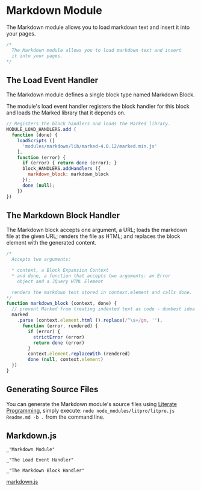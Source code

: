 Markdown Module
===============

The Markdown module allows you to load markdown text and insert it into your pages.

```javascript
/*
  The Markdown module allows you to load markdown text and insert
  it into your pages.
*/
```

The Load Event Handler
----------------------

The Markdown module defines a single block type named Markdown Block.

The module's load event handler registers the block handler for this block and loads the Marked library that it depends on.

```javascript
// Registers the block handlers and loads the Marked library.
MODULE_LOAD_HANDLERS.add (
  function (done) {
    loadScripts ([
      'modules/markdown/lib/marked-4.0.12/marked.min.js'
    ],
    function (error) {
      if (error) { return done (error); }
      block_HANDLERS.addHandlers ({
        markdown_block: markdown_block
      });
      done (null);
    })
})
```

The Markdown Block Handler
--------------------------

The Markdown block accepts one argument, a URL; loads the markdown file at the given URL; renders the file as HTML; and replaces the block element with the generated content.

```javascript
/*
  Accepts two arguments:

  * context, a Block Expansion Context
  * and done, a function that accepts two arguments: an Error
    object and a JQuery HTML Element

  renders the markdown text stored in context.element and calls done.
*/
function markdown_block (context, done) {
  // prevent Marked from treating indented text as code - dumbest idea ever...
  marked
    .parse (context.element.html ().replace(/^\s+/gm, ''),
      function (error, rendered) {
        if (error) {
          strictError (error)
          return done (error)
        }
        context.element.replaceWith (rendered)
        done (null, context.element)
  })
}
```

Generating Source Files
-----------------------

You can generate the Markdown module's source files using [Literate Programming](https://github.com/jostylr/literate-programming), simply execute:
`node node_modules/litpro/litpro.js Readme.md -b .`
from the command line.

Markdown.js
-----------
```
_"Markdown Module"

_"The Load Event Handler"

_"The Markdown Block Handler"
```
[markdown.js](#Markdown.js "save:")
